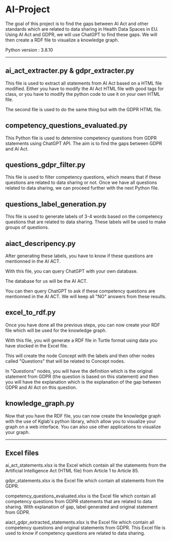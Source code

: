 # AI-Project

The goal of this project is to find the gaps between AI Act and other standards which are related to data sharing in Health Data Spaces in EU.
Using AI Act and GDPR, we will use ChatGPT to find these gaps.
We will then create a RDF file to visualize a knowledge graph.

Python version : 3.8.10 

----------------
ai_act_extracter.py & gdpr_extracter.py
------------------------------------------------------------------------------------------------------------------

This file is used to extract all statements from AI Act based on a HTML file modified.
Either you have to modify the AI Act HTML file with good tags for class, or you have to modify the python code to use it on your own HTML file.

The second file is used to do the same thing but with the GDPR HTML file.

competency_questions_evaluated.py
-------------------------------------------------------------------------------------------------------------------

This Python file is used to determine competency questions from GDPR statements using ChatGPT API.
The aim is to find the gaps between GDPR and AI Act.

questions_gdpr_filter.py
----------------------------------------

This file is used to filter competency questions, which means that if these questions are related to data sharing or not.
Once we have all questions related to data sharing, we can proceed further with the next Python file.

questions_label_generation.py
----------------------------------------

This file is used to generate labels of 3-4 words based on the competency questions that are related to data sharing.
These labels will be used to make groups of questions.

aiact_descripency.py
----------------------------------------

After generating these labels, you have to know if these questions are mentionned in the AI ACT.

With this file, you can query ChatGPT with your own database.

The database for us will be the AI ACT.

You can then query ChatGPT to ask if these competency questions are mentionned in the AI ACT.
We will keep all "NO" answers from these results.

excel_to_rdf.py
----------------------------------------

Once you have done all the previous steps, you can now create your RDF file which will be used for the knowledge graph.

With this file, you will generate a RDF file in Turtle format using data you have stocked in the Excel file.

This will create the node Concept with the labels and then other nodes called "Questions" that will be related to Concept nodes.

In "Questions" nodes, you will have the definition which is the original statement from GDPR (the question is based on this statement) and then you will have the explanation which is the explanation of the gap between GDPR and AI Act on this question.

knowledge_graph.py
----------------------------------------

Now that you have the RDF file, you can now create the knowledge graph with the use of Kglab's python library, which allow you to visualize your graph on a web interface.
You can also use other applications to visualize your graph.

-------------------------------------------
Excel files
-------------------------------------------
ai_act_statements.xlsx is the Excel which contain all the statements from the Artificial Intelligence Act (HTML file) from Article 1 to Article 85.

gdpr_statements.xlsx is the Excel file which contain all statements from the GDPR.

competency_questions_evaluated.xlsx is the Excel file which contain all competency questions from GDPR statements that are related to data sharing. With explanation of gap, label generated and original statement from GDPR.

aiact_gdpr_extracted_statements.xlsx is the Excel file which contain all competency questions and original statements from GDPR. This Excel file is used to know if competency questions are related to data sharing.

